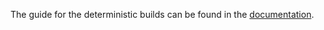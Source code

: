 The guide for the deterministic builds can be found in the [documentation](https://docs.wasabiwallet.io/using-wasabi/DeterministicBuild.html).
